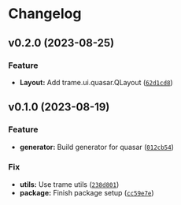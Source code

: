 # Changelog

<!--next-version-placeholder-->

## v0.2.0 (2023-08-25)

### Feature

* **Layout:** Add trame.ui.quasar.QLayout ([`62d1cd8`](https://github.com/Kitware/trame-quasar/commit/62d1cd890d9ba7878958631f81d1fa6edf76e00d))

## v0.1.0 (2023-08-19)

### Feature

* **generator:** Build generator for quasar ([`012cb54`](https://github.com/Kitware/trame-quasar/commit/012cb54bea1650335c330a90e075353b2820f682))

### Fix

* **utils:** Use trame utils ([`238d801`](https://github.com/Kitware/trame-quasar/commit/238d8016eb75caf54d7393d44b9115013c6dbd8c))
* **package:** Finish package setup ([`cc59e7e`](https://github.com/Kitware/trame-quasar/commit/cc59e7e0ae3e54ea3ce89e83e977020cf776b568))

